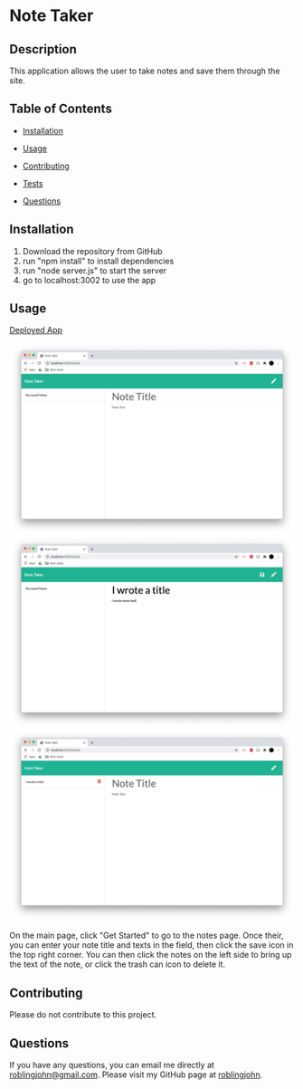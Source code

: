 # Note Taker

## Description
This application allows the user to take notes and save them through the site.

## Table of Contents
* [Installation](#installation)

* [Usage](#usage)

* [Contributing](#contributing)

* [Tests](#tests)

* [Questions](#questions)

## Installation
1. Download the repository from GitHub
2. run "npm install" to install dependencies
3. run "node server.js" to start the server
4. go to localhost:3002 to use the app

## Usage
[Deployed App](https://sheltered-springs-82717.herokuapp.com/)

![Screenshot 1](/assets/images/screenshot1.png)
![Screenshot 2](/assets/images/screenshot2.png)
![Screenshot 3](/assets/images/screenshot3.png)

On the main page, click "Get Started" to go to the notes page. Once their, you can enter your note title and texts in the field, then click the save icon in the top right corner. You can then click the notes on the left side to bring up the text of the note, or click the trash can icon to delete it.

## Contributing
Please do not contribute to this project.

## Questions
If you have any questions, you can email me directly at roblingjohn@gmail.com. 
Please visit my GitHub page at [roblingjohn](http://github.com/roblingjohn).
        
